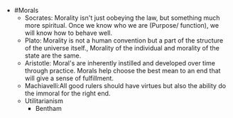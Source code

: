 - #Morals
	- Socrates: Morality isn't just oobeying the law, but something much more spiritual. Once we know who we are (Purpose/ function), we will know how to behave well.
	- Plato: Morality is not a human convention but a part of the structure of the universe itself., Morality of the individual and morality of the state are the same.
	- Aristotle: Moral's are inherently instilled and developed over time through practice. Morals help choose the best mean to an end that will give a sense of fulfillment.
	- Machiavelli:All good rulers should have virtues but also the ability do the immoral for the right end.
	- Utilitarianism
		- Bentham
